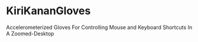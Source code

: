 # KiriKananGloves
Accelerometerized Gloves For Controlling Mouse and Keyboard Shortcuts In A Zoomed-Desktop

